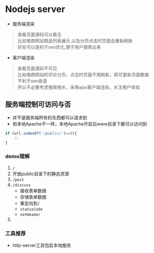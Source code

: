 # Nodejs server

- 服务端渲染
> 查看页面源码可以看见  
> 比如电商网站商品列表展示,以及分页点击时页面会重新刷新  
> 好处可以是利于seo优化,便于用户搜索出来

- 客户端渲染
> 查看页面源码不可见  
> 比如电商网站的评论分页，点击时页面不用刷新，即可更新页面数据  
> 不利于seo收录  
> 所以不必要考虑搜索相关，采用ajax客户端渲染，关注用户体验


## 服务端控制可访问与否
- 并不是服务端所有的东西都可以请求到
- 和本地Apache不一样，本地Apache开启后www目录下都可以访问到
```js
if (url.indexOf('/public/')==0){
    //
}
```


### demo理解
1. `/`
2. 开放public目录下的静态资源
3. `/post`
4. `/discuss`
    - 接收表单数据
    - 存储表单数据
    - 重定向到`/`
    - `statusCode`
    - `setHeader`
5. 


### 工具推荐
- http-server工具包启本地服务
